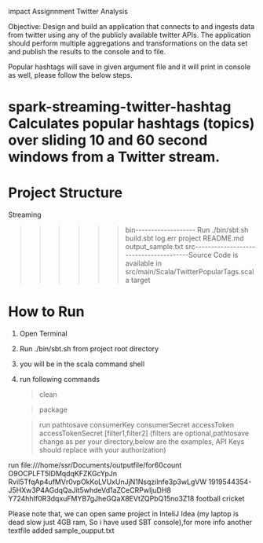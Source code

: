 impact Assignnment Twitter Analysis


Objective:
Design and build an application that connects to and ingests data from twitter using any of the publicly available twitter APIs. The application should perform multiple aggregations and transformations on the data set and publish the results to the console and to file.

Popular hashtags will save in given argument file and it will print in console as well, please follow the below steps. 




spark-streaming-twitter-hashtag Calculates popular hashtags (topics) over sliding 10 and 60 second windows from a Twitter  stream.
=====================================================================================================================================


Project Structure
==================

Streaming

>>>>>>  bin------------------- Run ./bin/sbt.sh
	build.sbt
	log.err
	project
	README.md 
	output_sample.txt
	src---------------------------------------Source Code is available in src/main/Scala/TwitterPopularTags.scala 
	target


How to Run
==========

1. Open Terminal

2. Run ./bin/sbt.sh from project root directory

3. you will be in the scala command shell

4. run following commands
    > clean

    > package
    
    > run pathtosave consumerKey consumerSecret accessToken accessTokenSecret [filter1,filter2] 
		(filters are optional,pathtosave change as per your directory,below are the examples, API Keys should replace with your authorization)

run file:///home/ssr/Documents/outputfile/for60count O9OCPLFT5IDMqdqKFZKGcYpJn Rvil5TfqAp4ufMVr0vpOkKoLVUxUnJjN1Nsqzilnfe3p3wLgVW 1919544354-J5HXw3P4AGdqQaJit5whdeVd1aZCeCRPwIjuDH8 Y724hhIf0R3dqxuFMYB7gJheGQaX8EVtZQPbQ15no3Z18 football cricket


Please note that, we can open same project in InteliJ Idea (my laptop is dead slow just 4GB ram, So i have used SBT console),for more info another textfile added sample_oupput.txt
